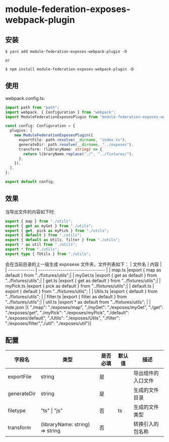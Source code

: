# module-federation-exposes-webpack-plugin

## 安装

```
$ yarn add module-federation-exposes-webpack-plugin -D

or

$ npm install module-federation-exposes-webpack-plugin -D
```

## 使用

webpack.config.ts:

```typescript
import path from "path";
import webpack, { Configuration } from "webpack";
import ModuleFederationExposesPlugin from "module-federation-exposes-webpack-plugin";

const config: Configuration = {
  plugins: [
    new ModuleFederationExposesPlugin({
      exportFile: path.resolve(__dirname, "index.ts"),
      generateDir: path.resolve(__dirname, "../exposes"),
      transform: (libraryName: string) => {
        return libraryName.replace("./", "../fixtures/");
      },
    }),
  ],
};

export default config;
```

## 效果

当导出文件的内容如下时:

```typescript
export { map } from "./utils";
export { get as myGet } from "./utils";
export { get, pick as myPick } from "./utils";
export { default } from "./utils";
export { default as Utils, filter } from "./utils";
export * as util from "./utils";
export * from "./utils";
export type { TUtils } from "./utils";
```

会在当前目录的上一级生成 exposese 文件夹，文件列表如下：
| 文件名 | 内容 |
| ------------- | --------------------------------- |
| map.ts |export { map as default } from "../fixtures/utils";|
| myGet.ts |export { get as default } from "../fixtures/utils";|
| get.ts |export { get as default } from "../fixtures/utils";|
| myPick.ts |export { pick as default } from "../fixtures/utils";|
| default.ts | export { default } from "../fixtures/utils"; |
| Utils.ts |export { default } from "../fixtures/utils"; |
| filter.ts |export { filter as default } from "../fixtures/utils";|
| util.ts |export \* as default from "../fixtures/utils"; |
| inde.json |{ "./map": "./exposes/map", "./myGet": "./exposes/myGet", "./get": "./exposes/get", "./myPick": "./exposes/myPick", "./default": "./exposes/default", "./Utils": "./exposes/Utils", "./filter": "./exposes/filter","./util": "./exposes/util"}|

## 配置

| 字段名      | 类型                            | 是否必填 | 默认值 | 描述               |
| ----------- | ------------------------------- | -------- | ------ | ------------------ |
| exportFile  | string                          | 是       |        | 导出组件的入口文件 |
| generateDir | string                          | 是       |        | 生成的文件目录     |
| filetype    | "ts" \| "js"                    | 否       | ts     | 生成的文件类型     |
| transform   | (libraryName: string) => string | 否       |        | 转换引入的包名称   |

```

```
